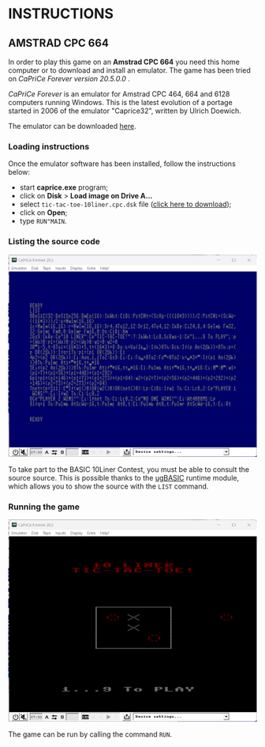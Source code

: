 # INSTRUCTIONS

## AMSTRAD CPC 664

In order to play this game on an **Amstrad CPC 664** you need this home computer or to download and install an emulator. The game has been tried on *CaPriCe Forever version 20.5.0.0* .

*CaPriCe Forever* is an emulator for Amstrad CPC 464, 664 and 6128 computers running Windows. This is the latest evolution of a portage started in 2006 of the emulator "Caprice32", written by Ulrich Doewich.

The emulator can be downloaded [here](https://emutopia.com/index.php/emulators/item/311-amstrad-cpc/1762-caprice-forever).

### Loading instructions

Once the emulator software has been installed, follow the instructions below:
 - start **caprice.exe** program;
 - click on **Disk** > **Load image on Drive A...**
 - select <code>tic-tac-toe-10liner.cpc.dsk</code> file ([click here to download](https://spotlessmind1975.itch.io/tic-tac-toe-10liner));
 - click on **Open**;
 - type <code>RUN"MAIN</code>.

### Listing the source code

![example of source listing](../pictures/cpc-listing.png)

To take part to the BASIC 10Liner Contest, you must be able to consult the source source. This is possible thanks to the [ugBASIC](https://ugbasic.iwashere.eu) runtime module, which allows you to show the source with the `LIST` command.

### Running the game

![example of running](../pictures/cpc-game.png)

The game can be run by calling the command `RUN`.
